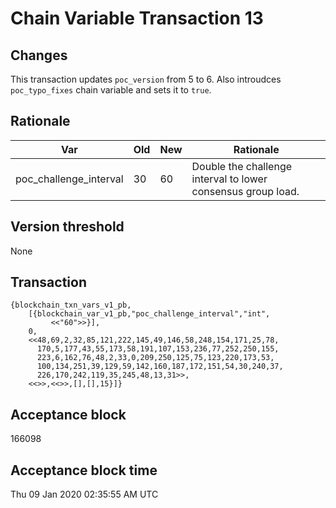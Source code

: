 # Chain Variable Transaction 13

## Changes

This transaction updates `poc_version` from 5 to 6.
Also introudces `poc_typo_fixes` chain variable and sets it to `true`.

## Rationale

| Var            | Old       | New  | Rationale                                                                       |
|----------------|-----------|------|---------------------------------------------------------------------------------|
| poc_challenge_interval    | 30   | 60  | Double the challenge interval to lower consensus group load.    |


## Version threshold

None

## Transaction

```
{blockchain_txn_vars_v1_pb,
    [{blockchain_var_v1_pb,"poc_challenge_interval","int",
         <<"60">>}],
    0,
    <<48,69,2,32,85,121,222,145,49,146,58,248,154,171,25,78,
      170,5,177,43,55,173,58,191,107,153,236,77,252,250,155,
      223,6,162,76,48,2,33,0,209,250,125,75,123,220,173,53,
      100,134,251,39,129,59,142,160,187,172,151,54,30,240,37,
      226,170,242,119,35,245,48,13,31>>,
    <<>>,<<>>,[],[],15}]}
```

## Acceptance block

166098

## Acceptance block time

Thu 09 Jan 2020 02:35:55 AM UTC
